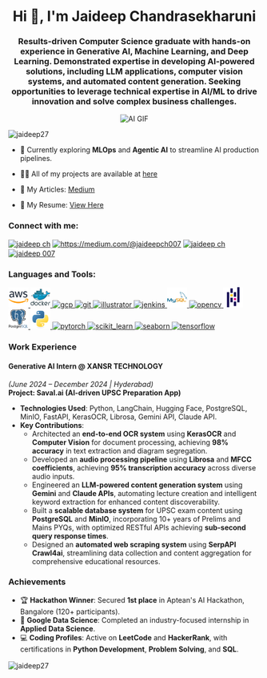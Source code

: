 <h1 align="center">Hi 👋, I'm Jaideep Chandrasekharuni</h1>
<h3 align="center">Results-driven Computer Science graduate with hands-on experience in Generative AI, Machine Learning, and Deep Learning. Demonstrated expertise in developing AI-powered solutions, including LLM applications, computer vision systems, and automated content generation. Seeking opportunities to leverage technical expertise in AI/ML to drive innovation and solve complex business challenges.</h3>

<div align="center">
  <img src="https://user-images.githubusercontent.com/74038190/216644497-1951db19-8f3d-4e44-ac08-8e9d7e0d94a7.gif" alt="AI GIF" width="800"/>
</div>


<p align="left"> <img src="https://komarev.com/ghpvc/?username=jaideep27&label=Profile%20views&color=0e75b6&style=flat" alt="jaideep27" /> </p>

- 🌱 Currently exploring **MLOps** and **Agentic AI** to streamline AI production pipelines.  

- 👨‍💻 All of my projects are available at  [here](https://github.com/Jaideep27?tab=repositories)




- 📝 My Articles: [Medium](https://medium.com/@jaideepch007)  

- 📄 My Resume: [View Here](https://drive.google.com/file/d/1KabdMs2lOD6ESILLzvf3Ex6KDbr6YJId/view?usp=sharing)

<h3 align="left">Connect with me:</h3>
<p align="left">
<a href="https://linkedin.com/in/jaideep ch" target="blank"><img align="center" src="https://raw.githubusercontent.com/rahuldkjain/github-profile-readme-generator/master/src/images/icons/Social/linked-in-alt.svg" alt="jaideep ch" height="30" width="40" /></a>
<a href="https://medium.com/https://medium.com/@jaideepch007" target="blank"><img align="center" src="https://raw.githubusercontent.com/rahuldkjain/github-profile-readme-generator/master/src/images/icons/Social/medium.svg" alt="https://medium.com/@jaideepch007" height="30" width="40" /></a>
<a href="https://www.leetcode.com/jaideep ch" target="blank"><img align="center" src="https://raw.githubusercontent.com/rahuldkjain/github-profile-readme-generator/master/src/images/icons/Social/leet-code.svg" alt="jaideep ch" height="30" width="40" /></a>
<a href="https://www.hackerearth.com/jaideep 007" target="blank"><img align="center" src="https://raw.githubusercontent.com/rahuldkjain/github-profile-readme-generator/master/src/images/icons/Social/hackerearth.svg" alt="jaideep 007" height="30" width="40" /></a>
</p>


<h3 align="left">Languages and Tools:</h3>
<p align="left"> <a href="https://aws.amazon.com" target="_blank" rel="noreferrer"> <img src="https://raw.githubusercontent.com/devicons/devicon/master/icons/amazonwebservices/amazonwebservices-original-wordmark.svg" alt="aws" width="40" height="40"/> </a> <a href="https://www.docker.com/" target="_blank" rel="noreferrer"> <img src="https://raw.githubusercontent.com/devicons/devicon/master/icons/docker/docker-original-wordmark.svg" alt="docker" width="40" height="40"/> </a> <a href="https://cloud.google.com" target="_blank" rel="noreferrer"> <img src="https://www.vectorlogo.zone/logos/google_cloud/google_cloud-icon.svg" alt="gcp" width="40" height="40"/> </a> <a href="https://git-scm.com/" target="_blank" rel="noreferrer"> <img src="https://www.vectorlogo.zone/logos/git-scm/git-scm-icon.svg" alt="git" width="40" height="40"/> </a> <a href="https://www.adobe.com/in/products/illustrator.html" target="_blank" rel="noreferrer"> <img src="https://www.vectorlogo.zone/logos/adobe_illustrator/adobe_illustrator-icon.svg" alt="illustrator" width="40" height="40"/> </a> <a href="https://www.jenkins.io" target="_blank" rel="noreferrer"> <img src="https://www.vectorlogo.zone/logos/jenkins/jenkins-icon.svg" alt="jenkins" width="40" height="40"/> </a> <a href="https://www.mysql.com/" target="_blank" rel="noreferrer"> <img src="https://raw.githubusercontent.com/devicons/devicon/master/icons/mysql/mysql-original-wordmark.svg" alt="mysql" width="40" height="40"/> </a> <a href="https://opencv.org/" target="_blank" rel="noreferrer"> <img src="https://www.vectorlogo.zone/logos/opencv/opencv-icon.svg" alt="opencv" width="40" height="40"/> </a> <a href="https://pandas.pydata.org/" target="_blank" rel="noreferrer"> <img src="https://raw.githubusercontent.com/devicons/devicon/2ae2a900d2f041da66e950e4d48052658d850630/icons/pandas/pandas-original.svg" alt="pandas" width="40" height="40"/> </a> <a href="https://www.postgresql.org" target="_blank" rel="noreferrer"> <img src="https://raw.githubusercontent.com/devicons/devicon/master/icons/postgresql/postgresql-original-wordmark.svg" alt="postgresql" width="40" height="40"/> </a> <a href="https://www.python.org" target="_blank" rel="noreferrer"> <img src="https://raw.githubusercontent.com/devicons/devicon/master/icons/python/python-original.svg" alt="python" width="40" height="40"/> </a> <a href="https://pytorch.org/" target="_blank" rel="noreferrer"> <img src="https://www.vectorlogo.zone/logos/pytorch/pytorch-icon.svg" alt="pytorch" width="40" height="40"/> </a> <a href="https://scikit-learn.org/" target="_blank" rel="noreferrer"> <img src="https://upload.wikimedia.org/wikipedia/commons/0/05/Scikit_learn_logo_small.svg" alt="scikit_learn" width="40" height="40"/> </a> <a href="https://seaborn.pydata.org/" target="_blank" rel="noreferrer"> <img src="https://seaborn.pydata.org/_images/logo-mark-lightbg.svg" alt="seaborn" width="40" height="40"/> </a> <a href="https://www.tensorflow.org" target="_blank" rel="noreferrer"> <img src="https://www.vectorlogo.zone/logos/tensorflow/tensorflow-icon.svg" alt="tensorflow" width="40" height="40"/> </a> </p>

### Work Experience

#### **Generative AI Intern** @ **XANSR TECHNOLOGY**  
*(June 2024 – December 2024 | Hyderabad)*  
**Project: Saval.ai (AI-driven UPSC Preparation App)**  

- **Technologies Used**: Python, LangChain, Hugging Face, PostgreSQL, MinIO, FastAPI, KerasOCR, Librosa, Gemini API, Claude API.  
- **Key Contributions**:  
  - Architected an **end-to-end OCR system** using **KerasOCR** and **Computer Vision** for document processing, achieving **98% accuracy** in text extraction and diagram segregation.  
  - Developed an **audio processing pipeline** using **Librosa** and **MFCC coefficients**, achieving **95% transcription accuracy** across diverse audio inputs.  
  - Engineered an **LLM-powered content generation system** using **Gemini** and **Claude APIs**, automating lecture creation and intelligent keyword extraction for enhanced content discoverability.  
  - Built a **scalable database system** for UPSC exam content using **PostgreSQL** and **MinIO**, incorporating 10+ years of Prelims and Mains PYQs, with optimized RESTful APIs achieving **sub-second query response times**.  
  - Designed an **automated web scraping system** using **SerpAPI Crawl4ai**, streamlining data collection and content aggregation for comprehensive educational resources.  

### Achievements

- 🏆 **Hackathon Winner**: Secured **1st place** in Aptean's AI Hackathon, Bangalore (120+ participants).  
- 📜 **Google Data Science**: Completed an industry-focused internship in **Applied Data Science**.  
- 💻 **Coding Profiles**: Active on **LeetCode** and **HackerRank**, with certifications in **Python Development**, **Problem Solving**, and **SQL**.  

<p><img align="center" src="https://github-readme-stats.vercel.app/api/top-langs?username=jaideep27&show_icons=true&locale=en&layout=compact" alt="jaideep27" /></p>
